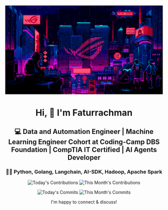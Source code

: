 <div align="center">
  
  ![Banner GIF](images/desktop-neon-gaming.gif)

  # Hi, 👋 I'm Faturrachman

  ## 💻 Data and Automation Engineer | Machine Learning Engineer Cohort at Coding-Camp DBS Foundation | CompTIA IT Certified | AI Agents Developer

  ### 👩‍💻 Python, Golang, Langchain, AI-SDK, Hadoop, Apache Spark

  <!-- TODAY_CONTRIBUTIONS: 3 -->
  <!-- MONTH_CONTRIBUTIONS: 202 2025-05 -->
  ![Today's Contributions](https://img.shields.io/badge/Today's%20Contributions-3-purple)
  ![This Month's Contributions](https://img.shields.io/badge/This%20Month's%20Contributions-202-orange)

  <!-- TODAY_COMMITS: 3 -->
  <!-- MONTH_COMMITS: 152 2025-05 -->
  ![Today's Commits](https://img.shields.io/badge/Today's%20Commits-3-blue)
  ![This Month's Commits](https://img.shields.io/badge/This%20Month's%20Commits-152-green)
  
  I'm happy to connect & discuss!
  
</div>

